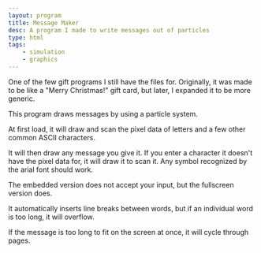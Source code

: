 ```yaml
---
layout: program
title: Message Maker
desc: A program I made to write messages out of particles
type: html
tags:
    - simulation
    - graphics
---
```


One of the few gift programs I still have the files for. Originally, it was made to be like a "Merry Christmas!" gift card, but later, I expanded it to be more generic.

This program draws messages by using a particle system. 

At first load, it will draw and scan the pixel data of letters and a few other common ASCII characters. 

It will then draw any message you give it. If you enter a character it doesn't have the pixel data for, it will draw it to scan it. Any symbol recognized by the arial font should work.

The embedded version does not accept your input, but the fullscreen version does.

It automatically inserts line breaks between words, but if an individual word is too long, it will overflow.

If the message is too long to fit on the screen at once, it will cycle through pages.
